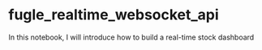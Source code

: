# fugle_realtime_websocket_api
In this notebook, I will introduce how to build a real-time stock dashboard
